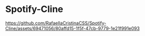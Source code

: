 # Spotify-Cline

https://github.com/RafaellaCristinaCSS/Spotify-Cline/assets/69471056/80affd15-1f5f-47cb-9779-1e21f991e093

